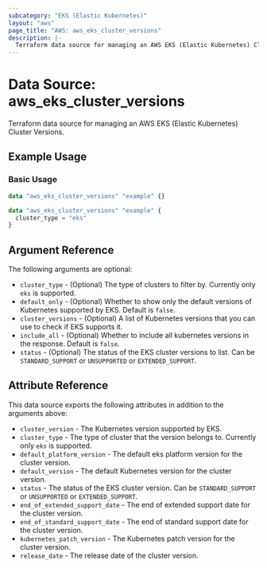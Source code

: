 ```yaml
---
subcategory: "EKS (Elastic Kubernetes)"
layout: "aws"
page_title: "AWS: aws_eks_cluster_versions"
description: |-
  Terraform data source for managing an AWS EKS (Elastic Kubernetes) Cluster Versions.
---
```


# Data Source: aws_eks_cluster_versions

Terraform data source for managing an AWS EKS (Elastic Kubernetes) Cluster Versions.

## Example Usage

### Basic Usage

```terraform
data "aws_eks_cluster_versions" "example" {}

data "aws_eks_cluster_versions" "example" {
  cluster_type = "eks"
}
```

## Argument Reference

The following arguments are optional:

* `cluster_type` - (Optional) The type of clusters to filter by. Currently only `eks` is supported.
* `default_only` - (Optional) Whether to show only the default versions of Kubernetes supported by EKS. Default is `false`.
* `cluster_versions` - (Optional) A list of Kubernetes versions that you can use to check if EKS supports it.
* `include_all` - (Optional) Whether to include all kubernetes versions in the response. Default is `false`.
* `status` - (Optional) The status of the EKS cluster versions to list. Can be `STANDARD_SUPPORT` or `UNSUPPORTED` or `EXTENDED_SUPPORT`.

## Attribute Reference

This data source exports the following attributes in addition to the arguments above:

* `cluster_version` - The Kubernetes version supported by EKS.
* `cluster_type` - The type of cluster that the version belongs to. Currently only `eks` is supported.
* `default_platform_version` - The default eks platform version for the cluster version.
* `default_version` - The default Kubernetes version for the cluster version.
* `status` - The status of the EKS cluster version. Can be `STANDARD_SUPPORT` or `UNSUPPORTED` or `EXTENDED_SUPPORT`.
* `end_of_extended_support_date` - The end of extended support date for the cluster version.
* `end_of_standard_support_date` - The end of standard support date for the cluster version.
* `kubernetes_patch_version` - The Kubernetes patch version for the cluster version.
* `release_date` - The release date of the cluster version.
